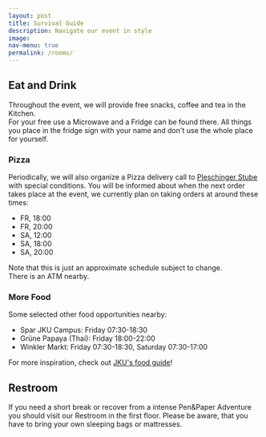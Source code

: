 ```yaml
---
layout: post
title: Survival Guide
description: Navigate our event in style
image: 
nav-menu: true
permalink: /rooms/
---
```


<!--
## Roomplan
<figure>
   <img src="/assets/images/Bankengebäude Einteilung weiß.png" style="max-width: 1000px;"
      alt="Roomplan for Games 2022S" />
   <figcaption></figcaption>
</figure>
-->
## Eat and Drink

Throughout the event, we will provide free snacks, coffee and tea in the Kitchen.<br>
For your free use a Microwave and a Fridge can be found there. All things you place in the fridge sign with your name and don't use the whole place for yourself.

### Pizza
Periodically, we will also organize a Pizza delivery call to <a class="dotted" href="https://www.pleschinger-stube.at/">Pleschinger Stube</a> with special conditions.
You will be informed about when the next order takes place at the event, we currently plan on taking orders at around these times: <br>
* FR, 18:00
* FR, 20:00
* SA, 12:00
* SA, 18:00
* SA, 20:00

Note that this is just an approximate schedule subject to change.<br>
There is an ATM nearby.

### More Food
Some selected other food opportunities nearby:
* Spar JKU Campus: Friday 07:30-18:30
* Grüne Papaya (Thai): Friday 18:00-22:00
* Winkler Markt: Friday 07:30-18:30, Saturday 07:30-17:00

For more inspiration, check out <a class="dotted" href="https://www.jku.at/en/campus/recreation/food-drink/">JKU's food guide</a>!

## Restroom
If you need a short break or recover from a intense Pen&Paper Adventure you should visit our Restroom in the first floor. Please be aware, that you have to bring your own sleeping bags or mattresses. 
